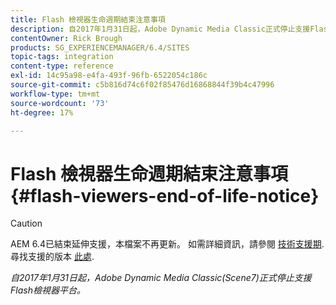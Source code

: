 ```yaml
---
title: Flash 檢視器生命週期結束注意事項
description: 自2017年1月31日起，Adobe Dynamic Media Classic正式停止支援Flash檢視器平台。
contentOwner: Rick Brough
products: SG_EXPERIENCEMANAGER/6.4/SITES
topic-tags: integration
content-type: reference
exl-id: 14c95a98-e4fa-493f-96fb-6522054c186c
source-git-commit: c5b816d74c6f02f85476d16868844f39b4c47996
workflow-type: tm+mt
source-wordcount: '73'
ht-degree: 17%

---
```


# Flash 檢視器生命週期結束注意事項{#flash-viewers-end-of-life-notice}

>[!CAUTION]
>
>AEM 6.4已結束延伸支援，本檔案不再更新。 如需詳細資訊，請參閱 [技術支援期](https://helpx.adobe.com//tw/support/programs/eol-matrix.html). 尋找支援的版本 [此處](https://experienceleague.adobe.com/docs/).

*自2017年1月31日起，Adobe Dynamic Media Classic(Scene7)正式停止支援Flash檢視器平台。*

<!-- *For more information about this important change, see the following FAQ website:*

[https://docs.adobe.com/content/docs/en/aem/6-1/administer/integration/marketing-cloud/scene7/flash-eol.html](https://docs.adobe.com/content/docs/en/aem/6-1/administer/integration/marketing-cloud/scene7/flash-eol.html). -->
